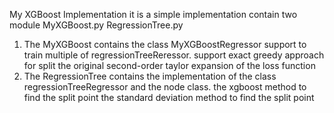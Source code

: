 My XGBoost Implementation
it is a simple implementation contain two module
MyXGBoost.py
RegressionTree.py

1. The MyXGBoost contains the class MyXGBoostRegressor support to train multiple of regressionTreeReressor.
    support exact greedy approach for split
    the original second-order taylor expansion of the loss function
2. The RegressionTree contains the implementation of the class regressionTreeRegressor and the node class.
    the xgboost method to find the split point
    the standard deviation method to find the split point